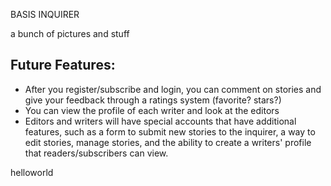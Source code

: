 BASIS INQUIRER

a bunch of pictures and stuff

Future Features:
----------------
- After you register/subscribe and login, you can comment on stories and give your feedback through a ratings system (favorite? stars?)
- You can view the profile of each writer and look at the editors
- Editors and writers will have special accounts that have additional features, such as a form to submit new stories to the inquirer, a way to edit stories, manage stories, and the ability to create a writers' profile that readers/subscribers can view.

helloworld
